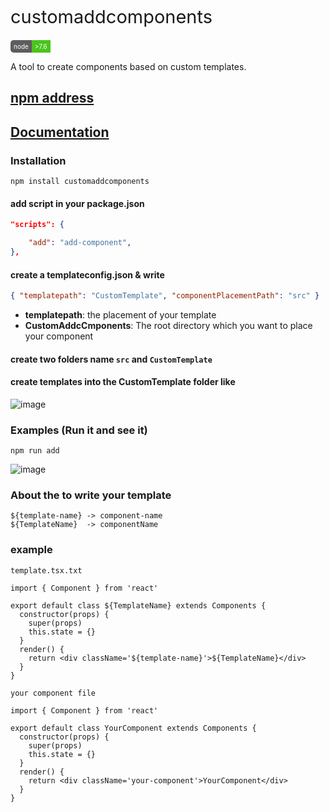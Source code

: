 <div style="margin: 20px 0;font-size:29px;">customaddcomponents</div>

<div style="background:#fff;border-radius:5px;width:73px;overflow:hidden;height:20px;font-size:10px;line-height:20px;">
    <div style="display:inline-block;background:#5d5d5d;color:#fff;float:left;padding:0 5px;">node</div>
    <div style="display:inline-block;background:#4ac41e;padding:0 5px;color:#fff;">>7.6</div>
</div>

A tool to create components based on custom templates.

## [npm address](https://www.npmjs.com/package/customaddcomponents)

## [Documentation](#documentation)

<a name="documentation"></a>

### Installation

<a name="installation"></a>

```shell
npm install customaddcomponents
```

#### add script in your package.json

```json
"scripts": {

    "add": "add-component",
},
```

#### create a templateconfig.json & write

```json
{ "templatepath": "CustomTemplate", "componentPlacementPath": "src" }
```

- **templatepath**: the placement of your template
- **CustomAddcCmponents**: The root directory which you want to place your component
  <a name="examples"></a>

#### create two folders name `src` and `CustomTemplate`

#### create templates into the CustomTemplate folder like

![image](https://wx-static.yidejia.com/gDAcwF4KcWJfvH8WszFbzGz7spJPmz1yQnliJizE:foowUQgADv1gm7X3jtA3SPRONVE=:eyJzY29wZSI6Ind4LW1hcmtldGluZy1tYW5hZ2VyIiwiZGVhZGxpbmUiOjE1MzEzNjM5MTh9.png)

### Examples (Run it and see it)

```shell
npm run add
```

![image](https://wx-static.yidejia.com/gDAcwF4KcWJfvH8WszFbzGz7spJPmz1yQnliJizE:Vzvc_ttpApBxmDlg5qZWpqh-ICY=:eyJzY29wZSI6Ind4LW1hcmtldGluZy1tYW5hZ2VyIiwiZGVhZGxpbmUiOjE1MzEzNjQ4MzV9.png)

### About the to write your template

```
${template-name} -> component-name
${TemplateName}  -> componentName
```

### example

`template.tsx.txt`

```
import { Component } from 'react'

export default class ${TemplateName} extends Components {
  constructor(props) {
    super(props)
    this.state = {}
  }
  render() {
    return <div className='${template-name}'>${TemplateName}</div>
  }
}
```

`your component file`

```
import { Component } from 'react'

export default class YourComponent extends Components {
  constructor(props) {
    super(props)
    this.state = {}
  }
  render() {
    return <div className='your-component'>YourComponent</div>
  }
}
```
